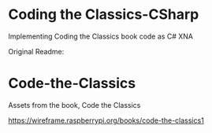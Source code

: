 # Coding the Classics-CSharp
 Implementing Coding the Classics book code as C# XNA
 
Original Readme: 
 
# Code-the-Classics
Assets from the book, Code the Classics

https://wireframe.raspberrypi.org/books/code-the-classics1

